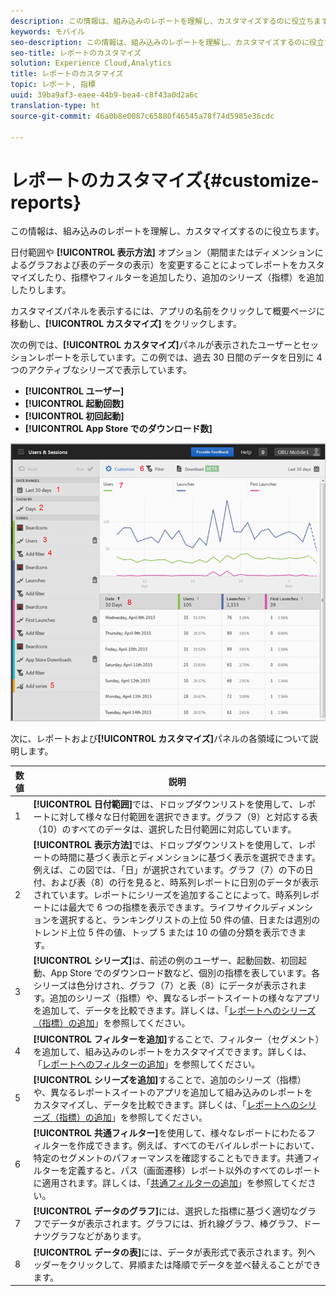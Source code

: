 ```yaml
---
description: この情報は、組み込みのレポートを理解し、カスタマイズするのに役立ちます。
keywords: モバイル
seo-description: この情報は、組み込みのレポートを理解し、カスタマイズするのに役立ちます。
seo-title: レポートのカスタマイズ
solution: Experience Cloud,Analytics
title: レポートのカスタマイズ
topic: レポート, 指標
uuid: 39ba9af3-eaee-44b9-bea4-c8f43a0d2a6c
translation-type: ht
source-git-commit: 46a0b8e0087c65880f46545a78f74d5985e36cdc

---
```



# レポートのカスタマイズ{#customize-reports}

この情報は、組み込みのレポートを理解し、カスタマイズするのに役立ちます。

日付範囲や **[!UICONTROL 表示方法]** オプション（期間またはディメンションによるグラフおよび表のデータの表示）を変更することによってレポートをカスタマイズしたり、指標やフィルターを追加したり、追加のシリーズ（指標）を追加したりします。

カスタマイズパネルを表示するには、アプリの名前をクリックして概要ページに移動し、**[!UICONTROL カスタマイズ]** をクリックします。

次の例では、**[!UICONTROL カスタマイズ]**&#x200B;パネルが表示されたユーザーとセッションレポートを示しています。この例では、過去 30 日間のデータを日別に 4 つのアクティブなシリーズで表示しています。

* **[!UICONTROL ユーザー]**
* **[!UICONTROL 起動回数]**
* **[!UICONTROL 初回起動]**
* **[!UICONTROL App Store でのダウンロード数]**

![](assets/reports.png)

次に、レポートおよび&#x200B;**[!UICONTROL カスタマイズ]**&#x200B;パネルの各領域について説明します。

| 数値 | 説明 |
|--- |--- |
| 1 | **[!UICONTROL 日付範囲]**&#x200B;では、ドロップダウンリストを使用して、レポートに対して様々な日付範囲を選択できます。グラフ（9）と対応する表（10）のすべてのデータは、選択した日付範囲に対応しています。 |
| 2 | **[!UICONTROL 表示方法]**&#x200B;では、ドロップダウンリストを使用して、レポートの時間に基づく表示とディメンションに基づく表示を選択できます。例えば、この図では、「日」が選択されています。グラフ（7）の下の日付、および表（8）の行を見ると、時系列レポートに日別のデータが表示されています。レポートにシリーズを追加することによって、時系列レポートには最大で 6 つの指標を表示できます。ライフサイクルディメンションを選択すると、ランキングリストの上位 50 件の値、日または週別のトレンド上位 5 件の値、トップ 5 または 10 の値の分類を表示できます。 |
| 3 | **[!UICONTROL シリーズ]**&#x200B;は、前述の例のユーザー、起動回数、初回起動、App Store でのダウンロード数など、個別の指標を表しています。各シリーズは色分けされ、グラフ（7）と表（8）にデータが表示されます。追加のシリーズ（指標）や、異なるレポートスイートの様々なアプリを追加して、データを比較できます。詳しくは、「[レポートへのシリーズ（指標）の追加](/help/using/usage/reports-customize/t-reports-series.md)」を参照してください。 |
| 4 | **[!UICONTROL フィルターを追加]**&#x200B;することで、フィルター（セグメント）を追加して、組み込みのレポートをカスタマイズできます。詳しくは、「[レポートへのフィルターの追加](/help/using/usage/reports-customize/t-reports-customize.md)」を参照してください。 |
| 5 | **[!UICONTROL シリーズを追加]**&#x200B;することで、追加のシリーズ（指標）や、異なるレポートスイートのアプリを追加して組み込みのレポートをカスタマイズし、データを比較できます。詳しくは、「[レポートへのシリーズ（指標）の追加](/help/using/usage/reports-customize/t-reports-series.md)」を参照してください。 |
| 6 | **[!UICONTROL 共通フィルター]**&#x200B;を使用して、様々なレポートにわたるフィルターを作成できます。例えば、すべてのモバイルレポートにおいて、特定のセグメントのパフォーマンスを確認することもできます。共通フィルターを定義すると、パス（画面遷移）レポート以外のすべてのレポートに適用されます。詳しくは、「[共通フィルターの追加](/help/using/usage/reports-customize/t-sticky-filter.md)」を参照してください。 |
| 7 | **[!UICONTROL データのグラフ]**&#x200B;には、選択した指標に基づく適切なグラフでデータが表示されます。グラフには、折れ線グラフ、棒グラフ、ドーナツグラフなどがあります。 |
| 8 | **[!UICONTROL データの表]**&#x200B;には、データが表形式で表示されます。列ヘッダーをクリックして、昇順または降順でデータを並べ替えることができます。 |

